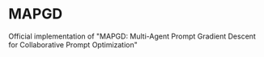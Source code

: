 # MAPGD
Official implementation of "MAPGD: Multi-Agent Prompt Gradient Descent for Collaborative Prompt Optimization"
